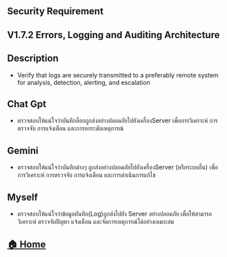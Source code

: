## Security Requirement

## V1.7.2 Errors, Logging and Auditing Architecture

## Description
* Verify that logs are securely transmitted to a preferably remote system for
analysis, detection, alerting, and escalation

## Chat Gpt
* ตรวจสอบให้แน่ใจว่าบันทึกล็อกถูกส่งอย่างปลอดภัยไปยังเครื่องServer เพื่อการวิเคราะห์ การตรวจจับ การแจ้งเตือน และการยกระดับเหตุการณ์

## Gemini
* ตรวจสอบให้แน่ใจว่าบันทึกต่างๆ ถูกส่งอย่างปลอดภัยไปยังเครื่องServer (หรือระบบอื่น) เพื่อการวิเคราะห์ การตรวจจับ การแจ้งเตือน และการดำเนินการแก้ไข


## Myself
* ตรวจสอบให้แน่ใจว่าข้อมูลบันทึก(Log)ถูกส่งไปยัง Server อย่างปลอดภัย เพื่อให้สามารถวิเคราะห์ ตรวจจับปัญหา แจ้งเตือน และจัดการเหตุการณ์ได้อย่างเหมาะสม


## [🏠 Home](README.md)
